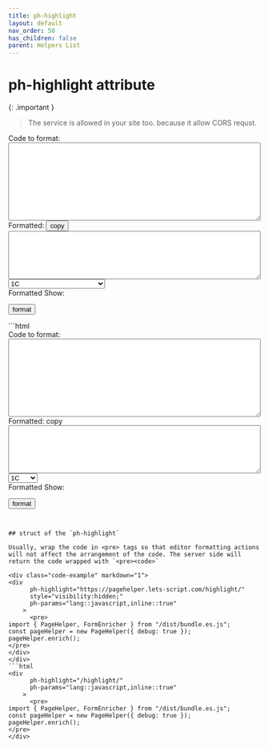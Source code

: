 ```yaml
---
title: ph-highlight
layout: default
nav_order: 50
has_children: false
parent: Helpers List
---
```


# ph-highlight attribute

{: .important }
> The service is allowed in your site too. because it allow CORS requst.



<div class="code-example" markdown="1">
<form ph-form="/highlight/"
  method="get" 
  ph-params="inline::true" 
  ph-target="#code-after-format,#formatted-show">
<span ph-error-css-for-content="is-invalid">Code to format:</span>
<textarea name="content" style="width:100%;" id="code-to-format" ph-validate="string::min:3,max:65536" rows="10"></textarea>
Formatted: 
<button type="button" ph-to-clipboard="#code-after-format" aria-label="Copy code to clipboard">
copy
</button>
<textarea ph-ignore style="width:100%;" id="code-after-format" ph-data-consumer="value" rows="6"></textarea>

<select id="lang-selector" name="lang">
<option value="1C">1C</option>
<option value="4D">4D</option>
<option value="ABAP">ABAP</option>
<option value="ABNF">ABNF</option>
<option value="Access logs">Access logs</option>
<option value="Ada">Ada</option>
<option value="Apex">Apex</option>
<option value="Arduino (C++ w/Arduino libs)">Arduino (C++ w/Arduino libs)</option>
<option value="ARM assembler">ARM assembler</option>
<option value="AVR assembler">AVR assembler</option>
<option value="ActionScript">ActionScript</option>
<option value="Alan IF">Alan IF</option>
<option value="Alan">Alan</option>
<option value="AngelScript">AngelScript</option>
<option value="Apache">Apache</option>
<option value="AppleScript">AppleScript</option>
<option value="Arcade">Arcade</option>
<option value="AsciiDoc">AsciiDoc</option>
<option value="AspectJ">AspectJ</option>
<option value="AutoHotkey">AutoHotkey</option>
<option value="AutoIt">AutoIt</option>
<option value="Awk">Awk</option>
<option value="Ballerina">Ballerina</option>
<option value="Bash">Bash</option>
<option value="Basic">Basic</option>
<option value="BBCode">BBCode</option>
<option value="Blade (Laravel)">Blade (Laravel)</option>
<option value="BNF">BNF</option>
<option value="BQN">BQN</option>
<option value="Brainfuck">Brainfuck</option>
<option value="C#">C#</option>
<option value="C">C</option>
<option value="C++">C++</option>
<option value="C/AL">C/AL</option>
<option value="C3">C3</option>
<option value="Cache Object Script">Cache Object Script</option>
<option value="Candid">Candid</option>
<option value="CMake">CMake</option>
<option value="COBOL">COBOL</option>
<option value="CODEOWNERS">CODEOWNERS</option>
<option value="Coq">Coq</option>
<option value="CSP">CSP</option>
<option value="CSS">CSS</option>
<option value="Cap’n Proto">Cap’n Proto</option>
<option value="Chaos">Chaos</option>
<option value="Chapel">Chapel</option>
<option value="Cisco CLI">Cisco CLI</option>
<option value="Clojure">Clojure</option>
<option value="CoffeeScript">CoffeeScript</option>
<option value="CpcdosC+">CpcdosC+</option>
<option value="Crmsh">Crmsh</option>
<option value="Crystal">Crystal</option>
<option value="cURL">cURL</option>
<option value="Cypher (Neo4j)">Cypher (Neo4j)</option>
<option value="D">D</option>
<option value="Dafny">Dafny</option>
<option value="Dart">Dart</option>
<option value="Delphi">Delphi</option>
<option value="Diff">Diff</option>
<option value="Django">Django</option>
<option value="DNS Zone file">DNS Zone file</option>
<option value="Dockerfile">Dockerfile</option>
<option value="DOS">DOS</option>
<option value="dsconfig">dsconfig</option>
<option value="DTS (Device Tree)">DTS (Device Tree)</option>
<option value="Dust">Dust</option>
<option value="Dylan">Dylan</option>
<option value="EBNF">EBNF</option>
<option value="Elixir">Elixir</option>
<option value="Elm">Elm</option>
<option value="Erlang">Erlang</option>
<option value="Excel">Excel</option>
<option value="Extempore">Extempore</option>
<option value="F#">F#</option>
<option value="FIX">FIX</option>
<option value="Flix">Flix</option>
<option value="Fortran">Fortran</option>
<option value="FunC">FunC</option>
<option value="G-Code">G-Code</option>
<option value="Gams">Gams</option>
<option value="GAUSS">GAUSS</option>
<option value="GDScript">GDScript</option>
<option value="Gherkin">Gherkin</option>
<option value="Glimmer and EmberJS">Glimmer and EmberJS</option>
<option value="GN for Ninja">GN for Ninja</option>
<option value="Go">Go</option>
<option value="Grammatical Framework">Grammatical Framework</option>
<option value="Golo">Golo</option>
<option value="Gradle">Gradle</option>
<option value="GraphQL">GraphQL</option>
<option value="Groovy">Groovy</option>
<option value="GSQL">GSQL</option>
<option value="HTML, XML">HTML, XML</option>
<option value="HTTP">HTTP</option>
<option value="Haml">Haml</option>
<option value="Handlebars">Handlebars</option>
<option value="Haskell">Haskell</option>
<option value="Haxe">Haxe</option>
<option value="High-level shader language">High-level shader language</option>
<option value="Hy">Hy</option>
<option value="Ini, TOML">Ini, TOML</option>
<option value="Inform7">Inform7</option>
<option value="IRPF90">IRPF90</option>
<option value="Iptables">Iptables</option>
<option value="JSON">JSON</option>
<option value="Java">Java</option>
<option value="JavaScript">JavaScript</option>
<option value="Jolie">Jolie</option>
<option value="Julia">Julia</option>
<option value="Julia REPL">Julia REPL</option>
<option value="Kotlin">Kotlin</option>
<option value="Lang">Lang</option>
<option value="LaTeX">LaTeX</option>
<option value="Leaf">Leaf</option>
<option value="Lean">Lean</option>
<option value="Lasso">Lasso</option>
<option value="Less">Less</option>
<option value="LDIF">LDIF</option>
<option value="Lisp">Lisp</option>
<option value="LiveCode Server">LiveCode Server</option>
<option value="LiveScript">LiveScript</option>
<option value="LookML">LookML</option>
<option value="Lua">Lua</option>
<option value="Luau">Luau</option>
<option value="Macaulay2">Macaulay2</option>
<option value="Makefile">Makefile</option>
<option value="Markdown">Markdown</option>
<option value="Mathematica">Mathematica</option>
<option value="Matlab">Matlab</option>
<option value="Maxima">Maxima</option>
<option value="Maya Embedded Language">Maya Embedded Language</option>
<option value="Mercury">Mercury</option>
<option value="MIPS Assembler">MIPS Assembler</option>
<option value="Mint">Mint</option>
<option value="mIRC Scripting Language">mIRC Scripting Language</option>
<option value="Mizar">Mizar</option>
<option value="MKB">MKB</option>
<option value="MLIR">MLIR</option>
<option value="Mojolicious">Mojolicious</option>
<option value="Monkey">Monkey</option>
<option value="Moonscript">Moonscript</option>
<option value="Motoko">Motoko</option>
<option value="N1QL">N1QL</option>
<option value="NSIS">NSIS</option>
<option value="Never">Never</option>
<option value="Nginx">Nginx</option>
<option value="Nim">Nim</option>
<option value="Nix">Nix</option>
<option value="Oak">Oak</option>
<option value="Object Constraint Language">Object Constraint Language</option>
<option value="OCaml">OCaml</option>
<option value="Objective C">Objective C</option>
<option value="OpenGL Shading Language">OpenGL Shading Language</option>
<option value="OpenSCAD">OpenSCAD</option>
<option value="Oracle Rules Language">Oracle Rules Language</option>
<option value="Oxygene">Oxygene</option>
<option value="PF">PF</option>
<option value="PHP">PHP</option>
<option value="Papyrus">Papyrus</option>
<option value="Parser3">Parser3</option>
<option value="Perl">Perl</option>
<option value="Pine Script">Pine Script</option>
<option value="Plaintext">Plaintext</option>
<option value="Pony">Pony</option>
<option value="PostgreSQL & PL/pgSQL">PostgreSQL & PL/pgSQL</option>
<option value="PowerShell">PowerShell</option>
<option value="Processing">Processing</option>
<option value="Prolog">Prolog</option>
<option value="Properties">Properties</option>
<option value="Protocol Buffers">Protocol Buffers</option>
<option value="Puppet">Puppet</option>
<option value="Python">Python</option>
<option value="Python profiler results">Python profiler results</option>
<option value="Python REPL">Python REPL</option>
<option value="Q#">Q#</option>
<option value="Q">Q</option>
<option value="QML">QML</option>
<option value="R">R</option>
<option value="Razor CSHTML">Razor CSHTML</option>
<option value="ReasonML">ReasonML</option>
<option value="Rebol & Red">Rebol & Red</option>
<option value="RenderMan RIB">RenderMan RIB</option>
<option value="RenderMan RSL">RenderMan RSL</option>
<option value="ReScript">ReScript</option>
<option value="RiScript">RiScript</option>
<option value="RISC-V Assembly">RISC-V Assembly</option>
<option value="Roboconf">Roboconf</option>
<option value="Robot Framework">Robot Framework</option>
<option value="RPM spec files">RPM spec files</option>
<option value="Ruby">Ruby</option>
<option value="Rust">Rust</option>
<option value="RVT Script">RVT Script</option>
<option value="SAS">SAS</option>
<option value="SCSS">SCSS</option>
<option value="SQL">SQL</option>
<option value="STEP Part 21">STEP Part 21</option>
<option value="Scala">Scala</option>
<option value="Scheme">Scheme</option>
<option value="Scilab">Scilab</option>
<option value="SFZ">SFZ</option>
<option value="Shape Expressions">Shape Expressions</option>
<option value="Shell">Shell</option>
<option value="Smali">Smali</option>
<option value="Smalltalk">Smalltalk</option>
<option value="SML">SML</option>
<option value="Solidity">Solidity</option>
<option value="Splunk SPL">Splunk SPL</option>
<option value="Stan">Stan</option>
<option value="Stata">Stata</option>
<option value="Structured Text">Structured Text</option>
<option value="Stylus">Stylus</option>
<option value="SubUnit">SubUnit</option>
<option value="Supercollider">Supercollider</option>
<option value="Svelte">Svelte</option>
<option value="Swift">Swift</option>
<option value="Tcl">Tcl</option>
<option value="Terraform (HCL)">Terraform (HCL)</option>
<option value="Test Anything Protocol">Test Anything Protocol</option>
<option value="Thrift">Thrift</option>
<option value="Toit">Toit</option>
<option value="TP">TP</option>
<option value="Transact-SQL">Transact-SQL</option>
<option value="Twig">Twig</option>
<option value="TypeScript">TypeScript</option>
<option value="Unicorn Rails log">Unicorn Rails log</option>
<option value="Unison">Unison</option>
<option value="VB.Net">VB.Net</option>
<option value="VBA">VBA</option>
<option value="VBScript">VBScript</option>
<option value="VHDL">VHDL</option>
<option value="Vala">Vala</option>
<option value="Verilog">Verilog</option>
<option value="Vim Script">Vim Script</option>
<option value="WGSL">WGSL</option>
<option value="X#">X#</option>
<option value="X++">X++</option>
<option value="x86 Assembly">x86 Assembly</option>
<option value="x86 Assembly (AT&T)">x86 Assembly (AT&T)</option>
<option value="XL">XL</option>
<option value="XQuery">XQuery</option>
<option value="YAML">YAML</option>
<option value="ZenScript">ZenScript</option>
<option value="Zephir">Zephir</option>
<option value="Zig">Zig</option>
</select>

<div>Formatted Show:</div>
<div id="formatted-show" ph-data-consumer="innerhtml">
</div>

<button
type="submit"
class="btn btn-sm">
<span>format</span>
</button>

</form>
</div>
```html
<form ph-form="https://pagehelper.lets-script.com/highlight/"
  method="get" 
  ph-params="inline::true" 
  ph-target="#code-after-format,#formatted-show">
<span ph-error-css-for-content="is-invalid">Code to format:</span>
<textarea name="content" style="width:100%;" id="code-to-format" 
  ph-validate="string::min:3,max:65536" rows="10"></textarea>
Formatted: <span ph-to-clipboard="#code-after-format">copy</span>
<textarea ph-ignore style="width:100%;" id="code-after-format" ph-data-consumer="value" rows="6"></textarea>

<select id="lang-selector" name="lang">
<option value="1C">1C</option>
<option value="4D">4D</option>
<option value="ABAP">ABAP</option>
<option value="ABNF">ABNF</option>
<option value="Zig">Zig</option>
</select>

<div>Formatted Show:</div>
<div id="formatted-show" ph-data-consumer="innerhtml">
</div>

<button
type="submit"
class="btn btn-sm">
<span>format</span>
</button>
````


## struct of the `ph-highlight`

Usually, wrap the code in <pre> tags so that editor formatting actions will not affect the arrangement of the code. The server side will return the code wrapped with `<pre><code>`

<div class="code-example" markdown="1">
<div
      ph-highlight="https://pagehelper.lets-script.com/highlight/"
      style="visibility:hidden;"
      ph-params="lang::javascript,inline::true"
    >
      <pre>
import { PageHelper, FormEnricher } from "/dist/bundle.es.js";
const pageHelper = new PageHelper({ debug: true });
pageHelper.enrich();
</pre>
</div>
</div>
```html
<div
      ph-highlight="/highlight/"
      ph-params="lang::javascript,inline::true"
    >
      <pre>
import { PageHelper, FormEnricher } from "/dist/bundle.es.js";
const pageHelper = new PageHelper({ debug: true });
pageHelper.enrich();
</pre>
</div>
````
